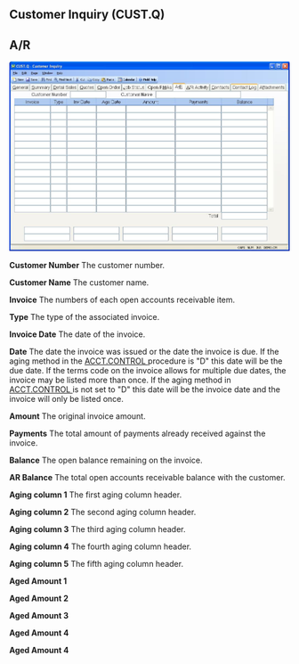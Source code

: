 ##  Customer Inquiry (CUST.Q)

<PageHeader />

##  A/R

![](./CUST-Q-8.jpg)

**Customer Number** The customer number.  
  
**Customer Name** The customer name.  
  
**Invoice** The numbers of each open accounts receivable item.  
  
**Type** The type of the associated invoice.  
  
**Invoice Date** The date of the invoice.  
  
**Date** The date the invoice was issued or the date the invoice is due. If the aging method in the [ ACCT.CONTROL ](../../../../../../../rover/AP-OVERVIEW/AP-ENTRY/ACCT-CONTROL) procedure is "D" this date will be the due date. If the terms code on the invoice allows for multiple due dates, the invoice may be listed more than once. If the aging method in [ ACCT.CONTROL ](../../../../../../../rover/AP-OVERVIEW/AP-ENTRY/ACCT-CONTROL) is not set to "D" this date will be the invoice date and the invoice will only be listed once.   
  
**Amount** The original invoice amount.  
  
**Payments** The total amount of payments already received against the
invoice.  
  
**Balance** The open balance remaining on the invoice.  
  
**AR Balance** The total open accounts receivable balance with the customer.  
  
**Aging column 1** The first aging column header.  
  
**Aging column 2** The second aging column header.  
  
**Aging column 3** The third aging column header.  
  
**Aging column 4** The fourth aging column header.  
  
**Aging column 5** The fifth aging column header.  
  
**Aged Amount 1**  
  
**Aged Amount 2**  
  
**Aged Amount 3**  
  
**Aged Amount 4**  
  
**Aged Amount 4**  
  
  
<badge text= "Version 8.10.57" vertical="middle" />

<PageFooter />